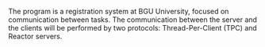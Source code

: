 The program is a registration system at BGU University, focused on communication between tasks. The communication between the server and the clients will be performed by two protocols: Thread-Per-Client (TPC) and Reactor servers.